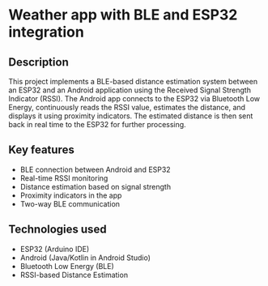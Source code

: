 # Weather app with BLE and ESP32 integration
## Description
This project implements a BLE-based distance estimation system between an ESP32 and an Android application using the Received Signal Strength Indicator (RSSI). 
The Android app connects to the ESP32 via Bluetooth Low Energy, continuously reads the RSSI value, estimates the distance, and displays it using proximity indicators.
The estimated distance is then sent back in real time to the ESP32 for further processing.

## Key features
- BLE connection between Android and ESP32
- Real-time RSSI monitoring
- Distance estimation based on signal strength
- Proximity indicators in the app 
- Two-way BLE communication

## Technologies used
- ESP32 (Arduino IDE)
- Android (Java/Kotlin in Android Studio)
- Bluetooth Low Energy (BLE)
- RSSI-based Distance Estimation
